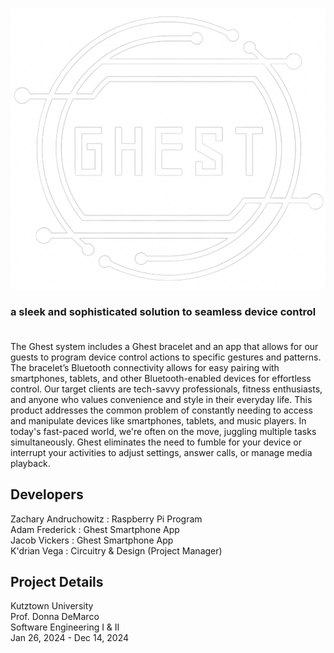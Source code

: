 ![alt text](https://github.com/csku25/ghest/blob/main/logo/ghest_white_transparent.png?raw=true)<br />
### a sleek and sophisticated solution to seamless device control<br /><br />

The Ghest system includes a Ghest bracelet and an app that allows for our guests to program device control actions to specific gestures and patterns. The bracelet’s Bluetooth connectivity allows for easy pairing with smartphones, tablets, and other Bluetooth-enabled devices for effortless control. Our target clients are tech-savvy professionals, fitness enthusiasts, and anyone who values convenience and style in their everyday life. This product addresses the common problem of constantly needing to access and manipulate devices like smartphones, tablets, and music players. In today's fast-paced world, we're often on the move, juggling multiple tasks simultaneously. Ghest eliminates the need to fumble for your device or interrupt your activities to adjust settings, answer calls, or manage media playback.

## Developers
Zachary Andruchowitz : Raspberry Pi Program<br />
Adam Frederick : Ghest Smartphone App<br />
Jacob Vickers : Ghest Smartphone App<br />
K'drian Vega : Circuitry & Design (Project Manager)<br />

## Project Details
Kutztown University<br />
Prof. Donna DeMarco<br />
Software Engineering I & II<br />
Jan 26, 2024 - Dec 14, 2024
